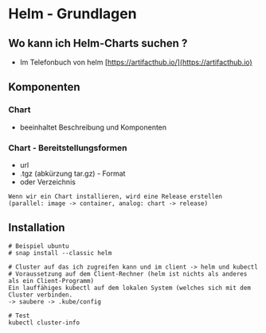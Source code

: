 # Helm - Grundlagen

## Wo kann ich Helm-Charts suchen ? 

 * Im Telefonbuch von helm [https://artifacthub.io/](https://artifacthub.io)

## Komponenten 

### Chart

  * beeinhaltet Beschreibung und Komponenten 

### Chart - Bereitstellungsformen 

  * url
  * .tgz (abkürzung tar.gz) - Format 
  * oder Verzeichnis 

```
Wenn wir ein Chart installieren, wird eine Release erstellen 
(parallel: image -> container, analog: chart -> release)
```

## Installation 

```
# Beispiel ubuntu 
# snap install --classic helm

# Cluster auf das ich zugreifen kann und im client -> helm und kubectl 
# Voraussetzung auf dem Client-Rechner (helm ist nichts als anderes als ein Client-Programm) 
Ein lauffähiges kubectl auf dem lokalen System (welches sich mit dem Cluster verbinden.
-> saubere -> .kube/config 

# Test
kubectl cluster-info 

```

